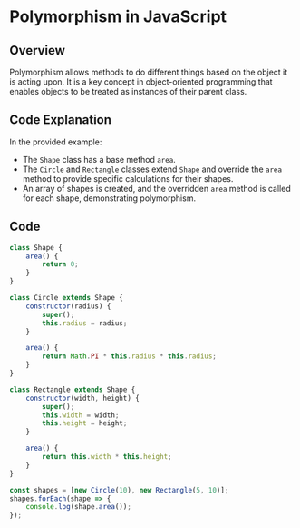 # Polymorphism in JavaScript

## Overview
Polymorphism allows methods to do different things based on the object it is acting upon. It is a key concept in object-oriented programming that enables objects to be treated as instances of their parent class.

## Code Explanation
In the provided example:
- The `Shape` class has a base method `area`.
- The `Circle` and `Rectangle` classes extend `Shape` and override the `area` method to provide specific calculations for their shapes.
- An array of shapes is created, and the overridden `area` method is called for each shape, demonstrating polymorphism.

## Code
```javascript
class Shape {
    area() {
        return 0;
    }
}

class Circle extends Shape {
    constructor(radius) {
        super();
        this.radius = radius;
    }

    area() {
        return Math.PI * this.radius * this.radius;
    }
}

class Rectangle extends Shape {
    constructor(width, height) {
        super();
        this.width = width;
        this.height = height;
    }

    area() {
        return this.width * this.height;
    }
}

const shapes = [new Circle(10), new Rectangle(5, 10)];
shapes.forEach(shape => {
    console.log(shape.area());
});
